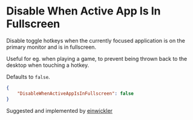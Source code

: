 # Disable When Active App Is In Fullscreen

Disable toggle hotkeys when the currently focused application is on the primary monitor and is in fullscreen.

Useful for eg. when playing a game, to prevent being thrown back to the desktop when touching a hotkey.

Defaults to ```false```.

```json
{
	"DisableWhenActiveAppIsInFullscreen": false
}
```

<span class="by">Suggested and implemented by [einwickler](https://github.com/einwickler)</span>
